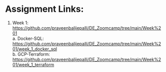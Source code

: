 
# Assignment Links:
1. Week 1: https://github.com/praveenbalijepalli/DE_Zoomcamp/tree/main/Week%201 <br>
   a. Docker-SQL: https://github.com/praveenbalijepalli/DE_Zoomcamp/tree/main/Week%201/week_1_docker_sql <br>
   b. GCP-Terraform: https://github.com/praveenbalijepalli/DE_Zoomcamp/tree/main/Week%201/week_1_terraform <br>
   
   
  
   
                     
                 
    
       
